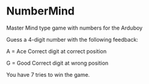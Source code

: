 # NumberMind
Master Mind type game with numbers for the Arduboy

Guess a 4-digit number with the following feedback:

A = Ace      Correct digit at correct position

G = Good     Correct digit at wrong position

You have 7 tries to win the game.
